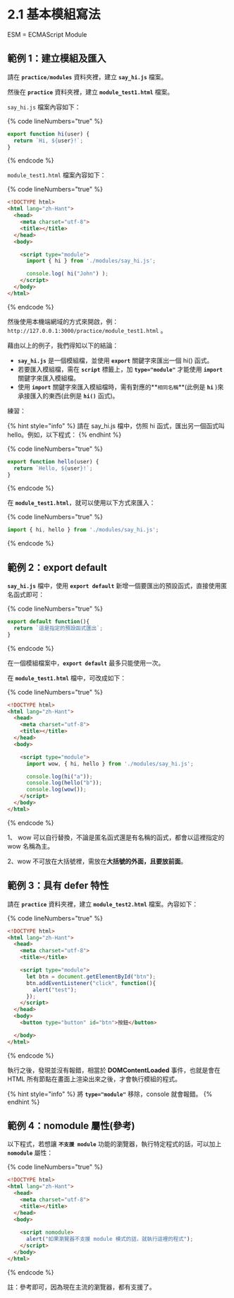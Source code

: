 # 2.1 基本模組寫法

ESM = ECMAScript Module



## 範例 1：建立模組及匯入

請在 **`practice/modules`** 資料夾裡，建立 **`say_hi.js`** 檔案。

然後在 **`practice`** 資料夾裡，建立 **`module_test1.html`** 檔案。



`say_hi.js` 檔案內容如下：

{% code lineNumbers="true" %}
```javascript
export function hi(user) {
  return `Hi, ${user}!`;
}
```
{% endcode %}

`module_test1.html` 檔案內容如下：

{% code lineNumbers="true" %}
```html
<!DOCTYPE html>
<html lang="zh-Hant">
  <head>
    <meta charset="utf-8">
    <title></title>
  </head>
  <body>

    <script type="module">
      import { hi } from './modules/say_hi.js';

      console.log( hi("John") );
    </script>
  </body>
</html>

```
{% endcode %}

然後使用本機端網域的方式來開啟，例： `http://127.0.0.1:3000/practice/module_test1.html` 。



藉由以上的例子，我們得知以下的結論：

* **`say_hi.js`** 是一個模組檔，並使用 **`export`** 關鍵字來匯出一個 hi() 函式。
* 若要匯入模組檔，需在 **`script`** 標籤上，加 **`type="module"`** 才能使用 **`import`** 關鍵字來匯入模組檔。
* 使用 **`import`** 關鍵字來匯入模組檔時，需有對應的**`相同名稱`**(此例是 **`hi`** )來承接匯入的東西(此例是 **`hi()`** 函式)。



練習：

{% hint style="info" %}
請在 say\_hi.js 檔中，仿照 hi 函式，匯出另一個函式叫 hello。例如，以下程式：
{% endhint %}

{% code lineNumbers="true" %}
```javascript
export function hello(user) {
  return `Hello, ${user}!`;
}
```
{% endcode %}

在 **`module_test1.html`**，就可以使用以下方式來匯入：

{% code lineNumbers="true" %}
```javascript
import { hi, hello } from './modules/say_hi.js';
```
{% endcode %}





## 範例 2：export default



**`say_hi.js`** 檔中，使用 **`export default`** 新增一個要匯出的預設函式，直接使用匿名函式即可：

{% code lineNumbers="true" %}
```javascript
export default function(){
  return `這是指定的預設函式匯出`;
}
```
{% endcode %}

在一個模組檔案中，**`export default`** 最多只能使用一次。



在 **`module_test1.html`** 檔中，可改成如下：

{% code lineNumbers="true" %}
```html
<!DOCTYPE html>
<html lang="zh-Hant">
  <head>
    <meta charset="utf-8">
    <title></title>
  </head>
  <body>

    <script type="module">
      import wow, { hi, hello } from './modules/say_hi.js';

      console.log(hi("a"));
      console.log(hello("b"));
      console.log(wow());
    </script>
  </body>
</html>
```
{% endcode %}

1、 wow 可以自行替換，不論是匿名函式還是有名稱的函式，都會以這裡指定的 wow 名稱為主。

2、wow 不可放在大括號裡，需放在**大括號的外面，且要放前面**。



## 範例 3：具有 defer 特性

請在 **`practice`** 資料夾裡，建立 **`module_test2.html`** 檔案。內容如下：

{% code lineNumbers="true" %}
```html
<!DOCTYPE html>
<html lang="zh-Hant">
  <head>
    <meta charset="utf-8">
    <title></title>

    <script type="module">
      let btn = document.getElementById("btn");
      btn.addEventListener("click", function(){
        alert("test");
      });
    </script>
  </head>
  <body>
    <button type="button" id="btn">按鈕</button>

  </body>
</html>

```
{% endcode %}

執行之後，發現並沒有報錯，相當於 **DOMContentLoaded** 事件，也就是會在 HTML 所有節點在畫面上渲染出來之後，才會執行模組的程式。

{% hint style="info" %}
將 **`type="module"`** 移除，console 就會報錯。
{% endhint %}





## 範例 4：nomodule 屬性(參考)

以下程式，若想讓 **`不支援 module`** 功能的瀏覽器，執行特定程式的話，可以加上 **`nomodule`** 屬性：

{% code lineNumbers="true" %}
```html
<!DOCTYPE html>
<html lang="zh-Hant">
  <head>
    <meta charset="utf-8">
    <title></title>
  </head>
  <body>
    
    <script nomodule>
      alert("如果瀏覽器不支援 module 模式的話，就執行這裡的程式");
    </script>
  </body>
</html>
```
{% endcode %}

註：參考即可，因為現在主流的瀏覽器，都有支援了。



